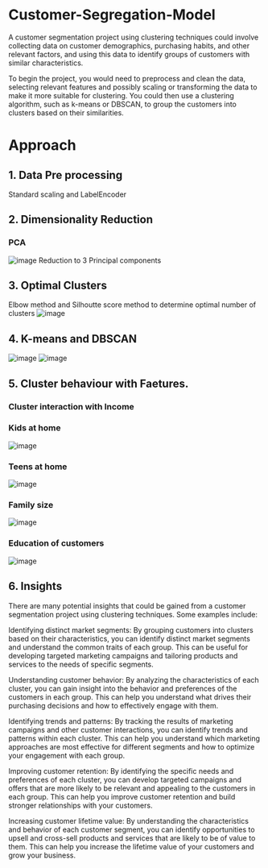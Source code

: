 # Customer-Segregation-Model
A customer segmentation project using clustering techniques could involve collecting data on customer demographics, purchasing habits, and other relevant factors, and using this data to identify groups of customers with similar characteristics.

To begin the project, you would need to preprocess and clean the data, selecting relevant features and possibly scaling or transforming the data to make it more suitable for clustering. You could then use a clustering algorithm, such as k-means or DBSCAN, to group the customers into clusters based on their similarities.

# Approach
## 1. Data Pre processing
Standard scaling and LabelEncoder
## 2. Dimensionality Reduction
### PCA
![image](https://user-images.githubusercontent.com/121415119/210290176-aefca915-99e7-408a-8ce3-caee55d5d1c2.png)
Reduction to 3 Principal components
## 3. Optimal Clusters
Elbow method and Silhoutte score method to determine optimal number of clusters
![image](https://user-images.githubusercontent.com/121415119/210290241-019d6f9d-399f-4324-997c-3ca2baa976bf.png)


## 4. K-means and DBSCAN
![image](https://user-images.githubusercontent.com/121415119/210290260-464509c6-3d07-483d-8253-a9b15243eace.png)
![image](https://user-images.githubusercontent.com/121415119/210290268-053464c0-a5a4-4296-87e2-1ff8ef26b359.png)


## 5. Cluster behaviour with Faetures.
### Cluster interaction with Income

### Kids at home
![image](https://user-images.githubusercontent.com/121415119/210290345-d268e595-0356-4be6-850b-292afc61ddc2.png)
### Teens at home
![image](https://user-images.githubusercontent.com/121415119/210290357-8471220c-0ecc-4b32-858a-f51cf7da5793.png)
### Family size
![image](https://user-images.githubusercontent.com/121415119/210290378-ff52fece-889a-4b39-b103-34e0242f8e5b.png)
### Education of customers
![image](https://user-images.githubusercontent.com/121415119/210290396-2b363004-a6f8-401d-ac76-926506f1bac7.png)


## 6. Insights
There are many potential insights that could be gained from a customer segmentation project using clustering techniques. Some examples include:

Identifying distinct market segments: By grouping customers into clusters based on their characteristics, you can identify distinct market segments and understand the common traits of each group. This can be useful for developing targeted marketing campaigns and tailoring products and services to the needs of specific segments.

Understanding customer behavior: By analyzing the characteristics of each cluster, you can gain insight into the behavior and preferences of the customers in each group. This can help you understand what drives their purchasing decisions and how to effectively engage with them.

Identifying trends and patterns: By tracking the results of marketing campaigns and other customer interactions, you can identify trends and patterns within each cluster. This can help you understand which marketing approaches are most effective for different segments and how to optimize your engagement with each group.

Improving customer retention: By identifying the specific needs and preferences of each cluster, you can develop targeted campaigns and offers that are more likely to be relevant and appealing to the customers in each group. This can help you improve customer retention and build stronger relationships with your customers.

Increasing customer lifetime value: By understanding the characteristics and behavior of each customer segment, you can identify opportunities to upsell and cross-sell products and services that are likely to be of value to them. This can help you increase the lifetime value of your customers and grow your business.
